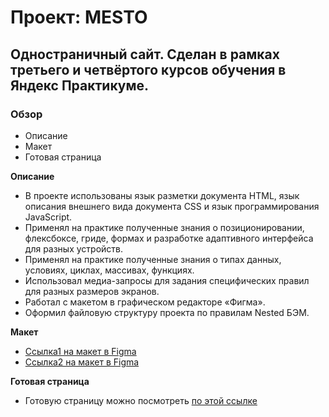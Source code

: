 # Проект: MESTO

## Одностраничный сайт. Сделан в рамках третьего и четвёртого курсов обучения в Яндекс Практикуме.

### Обзор
* Описание
* Макет
* Готовая страница

**Описание**

- В проекте использованы язык разметки документа HTML, язык описания внешнего вида документа CSS и язык программирования JavaScript.
- Применял на практике полученные знания о позиционировании, флексбоксе, гриде, формах и разработке адаптивного интерфейса для разных устройств.
- Применял на практике полученные знания о типах данных, условиях, циклах, массивах, функциях.
- Использовал медиа-запросы для задания специфических правил для разных размеров экранов.
- Работал с макетом в графическом редакторе «Фигма».
- Оформил файловую структуру проекта по правилам Nested БЭМ.

**Макет**

* [Ссылка1 на макет в Figma](https://www.figma.com/file/2cn9N9jSkmxD84oJik7xL7/JavaScript.-Sprint-4?node-id=0%3A1)
* [Ссылка2 на макет в Figma](https://www.figma.com/file/bjyvbKKJN2naO0ucURl2Z0/JavaScript.-Sprint-5?node-id=0%3A1)

**Готовая страница**

* Готовую страницу можно посмотреть [по этой ссылке](https://uladzimirfilipau.github.io/mesto/)
